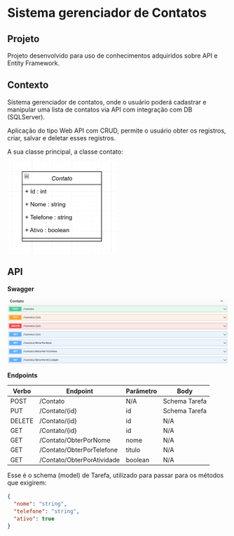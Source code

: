 # Sistema gerenciador de Contatos

## Projeto
Projeto desenvolvido para uso de conhecimentos adquiridos sobre API e Entity Framework.

## Contexto
Sistema gerenciador de contatos, onde o usuário poderá cadastrar e manipular uma lista de contatos via API com integração com DB (SQLServer).

Aplicação do tipo Web API com CRUD, permite o usuário obter os registros, criar, salvar e deletar esses registros.

A sua classe principal, a classe contato:

![Diagrama da classe Contato](./Arquivos/diagrama.png)

## API

**Swagger**

![Métodos Swagger](./Arquivos/swagger.png)


**Endpoints**

| Verbo  | Endpoint                   | Parâmetro | Body          |
|--------|----------------------------|-----------|---------------|
| POST   | /Contato                   | N/A       | Schema Tarefa |
| PUT    | /Contato/{id}              | id        | Schema Tarefa |
| DELETE | /Contato/{id}              | id        | N/A           |
| GET    | /Contato/{id}              | id        | N/A           |
| GET    | /Contato/ObterPorNome      | nome      | N/A           |
| GET    | /Contato/ObterPorTelefone  | titulo    | N/A           |
| GET    | /Contato/ObterPorAtividade | boolean   | N/A           |

Esse é o schema (model) de Tarefa, utilizado para passar para os métodos que exigirem:

```json
{
  "nome": "string",
  "telefone": "string",
  "ativo": true
}
```
